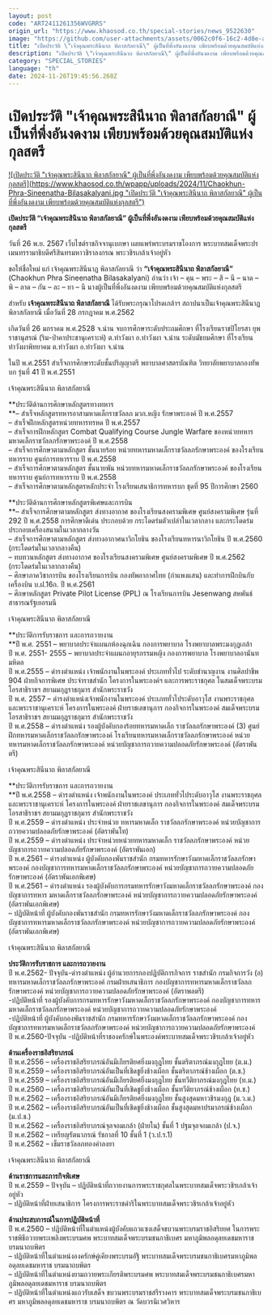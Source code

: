 ```yaml
---
layout: post
code: "ART2411261356WVGRRS"
origin_url: "https://www.khaosod.co.th/special-stories/news_9522630"
image: "https://github.com/user-attachments/assets/0062c0f6-16c2-4d8e-af6e-86d93437c5b9"
title: "เปิดประวัติ \"เจ้าคุณพระสินีนาถ พิลาสกัลยาณี\" ผู้เป็นที่พึ่งอันงดงาม เพียบพร้อมด้วยคุณสมบัติแห่งกุลสตรี"
description: "เปิดประวัติ \"เจ้าคุณพระสินีนาถ พิลาสกัลยาณี\" ผู้เป็นที่พึ่งอันงดงาม เพียบพร้อมด้วยคุณสมบัติแห่งกุลสตรี"
category: "SPECIAL_STORIES"
language: "th"
date: 2024-11-26T19:45:56.268Z
---
```


# เปิดประวัติ "เจ้าคุณพระสินีนาถ พิลาสกัลยาณี" ผู้เป็นที่พึ่งอันงดงาม เพียบพร้อมด้วยคุณสมบัติแห่งกุลสตรี

[![เปิดประวัติ "เจ้าคุณพระสินีนาถ พิลาสกัลยาณี" ผู้เป็นที่พึ่งอันงดงาม เพียบพร้อมด้วยคุณสมบัติแห่งกุลสตรี](https://www.khaosod.co.th/wpapp/uploads/2024/11/Chaokhun-Phra-Sineenatha-Bilasakalyani.jpg "เปิดประวัติ "เจ้าคุณพระสินีนาถ พิลาสกัลยาณี" ผู้เป็นที่พึ่งอันงดงาม เพียบพร้อมด้วยคุณสมบัติแห่งกุลสตรี")](https://www.khaosod.co.th/wpapp/uploads/2024/11/Chaokhun-Phra-Sineenatha-Bilasakalyani.jpg)

**เปิดประวัติ “เจ้าคุณพระสินีนาถ พิลาสกัลยาณี” ผู้เป็นที่พึ่งอันงดงาม เพียบพร้อมด้วยคุณสมบัติแห่งกุลสตรี**

วันที่ 26 พ.ย. 2567 เว็บไซต์ราชกิจจานุเบกษา เผยแพร่พระบรมราชโองการ พระบาทสมเด็จพระปรเมนทรรามาธิบดีศรีสินทรมหาวชิราลงกรณ พระวชิรเกล้าเจ้าอยู่หัว

ขอให้ชื่อใหม่ แก่ เจ้าคุณพระสินีนาฏ พิลาสกัลยาณี ว่า **“เจ้าคุณพระสินีนาถ พิลาสกัลยาณี”** (Chaokhun Phra Sineenatha Bilasakalyani) อ่านว่า เจ้า – คุน – พระ – สิ – นี – นาด – พิ – ลาด – กัน – ละ – ยา – นี นางผู้เป็นที่พึ่งอันงดงาม เพียบพร้อมด้วยคุณสมบัติแห่งกุลสตรี

สำหรับ **เจ้าคุณพระสินีนาถ พิลาสกัลยาณี** ได้รับพระกรุณาโปรดเกล้าฯ สถาปนาเป็นเจ้าคุณพระสินีนาฏ พิลาสกัลยาณี เมื่อวันที่ 28 กรกฎาคม พ.ศ.2562

เกิดวันที่ 26 มกราคม พ.ศ.2528 จ.น่าน จบการศึกษาระดับประถมศึกษา ที่โรงเรียนราชปิโยรสา ยุพราชานุสรณ์ (ริม-ป่าคาประชานุเคราะห์) ต.ท่าวังผา อ.ท่าวังผา จ.น่าน ระดับมัธยมศึกษา ที่โรงเรียนท่าวังผาพิทยาคม ต.ท่าวังผา อ.ท่าวังผา จ.น่าน

ในปี พ.ศ.2551 สำเร็จการศึกษาระดับชั้นปริญญาตรี พยาบาลศาสตรบัณฑิต วิทยาลัยพยาบาลกองทัพบก รุ่นที่ 41 ปี พ.ศ.2551

เจ้าคุณพระสินีนาถ พิลาสกัลยาณี

**ประวัติด้านการศึกษาหลักสูตรทางทหาร  
**– สำเร็จหลักสูตรทหารอาสามหาดเล็กราชวัลลภ มวก.หญิง รักษาพระองค์ ปี พ.ศ.2557  
– สำเร็จฝึกหลักสูตรหน่วยทหารทรหด ปี พ.ศ.2557  
– สำเร็จการฝึกหลักสูตร Combat Qualifying Course Jungle Warfare ของหน่วยทหารมหาดเล็กราชวัลลภรักษาพระองค์ ปี พ.ศ.2558  
– สำเร็จการศึกษาตามหลักสูตร ชั้นนายร้อย หน่วยทหารมหาดเล็กราชวัลลภรักษาพระองค์ ของโรงเรียนทหารราบ ศูนย์การทหารราบ ปี พ.ศ.2558  
– สำเร็จการศึกษาตามหลักสูตร ชั้นนายพัน หน่วยทหารมหาดเล็กราชวัลลภรักษาพระองค์ ของโรงเรียนทหารราบ ศูนย์การทหารราบ ปี พ.ศ.2558  
– สำเร็จการศึกษาตามหลักสูตรหลักประจำ โรงเรียนเสนาธิการทหารบก ชุดที่ 95 ปีการศึกษา 2560

**ประวัติด้านการศึกษาหลักสูตรพิเศษและการบิน  
**– สำเร็จการศึกษาตามหลักสูตร ส่งทางอากาศ ของโรงเรียนสงครามพิเศษ ศูนย์สงครามพิเศษ รุ่นที่ 292 ปี พ.ศ.2558 การศึกษาดีเด่น ประกอบด้วย กระโดดร่มตัวเปล่าในเวลากลาง และกระโดดร่มประกอบเครื่องสนามในเวลากลางวัน  
– สำเร็จการศึกษาตามหลักสูตร ส่งทางอากาศนาวิกโยธิน ของโรงเรียนทหารนาวิกโยธิน ปี พ.ศ.2560 (กระโดดร่มในเวลากลางคืน)  
– ทบทวนหลักสูตร ส่งทางอากาศ ของโรงเรียนสงครามพิเศษ ศูนย์สงครามพิเศษ ปี พ.ศ.2562 (กระโดดร่มในเวลากลางคืน)  
– ศึกษาภาควิชาการบิน ของโรงเรียนการบิน กองทัพอากาศไทย (กำแพงแสน) และทำการฝึกบินกับเครื่องบิน บ.ฝ.16ก. ปี พ.ศ.2561  
– ศึกษาหลักสูตร Private Pilot License (PPL) ณ โรงเรียนการบิน Jesenwang สหพันธ์สาธารณรัฐเยอรมนี

เจ้าคุณพระสินีนาถ พิลาสกัลยาณี

**ประวัติการรับราชการ และการถวายงาน  
**ปี พ.ศ. 2551 – พยาบาลประจำแผนกห้องฉุกเฉิน กองการพยาบาล โรงพยาบาลพระมงกุฎเกล้า  
ปี พ.ศ. 2551- 2555 – พยาบาลประจำแผนกอายุรกรรมหญิง กองการพยาบาล โรงพยาบาลอานันทมหิดล  
ปี พ.ศ.2555 – ดำรงตำแหน่ง เจ้าพนักงานในพระองค์ ประเภททั่วไป ระดับชำนาญงาน งานศิลปาชีพ 904 ฝ่ายกิจการพิเศษ ประจำราชสำนัก โครงการในพระองค์ฯ และการพระราชกุศล ในสมเด็จพระบรมโอรสาธิราชฯ สยามมกุฎราชกุมาร สำนักพระราชวัง  
ปี พ.ศ. 2557 – ดำรงตำแหน่งเจ้าพนักงานในพระองค์ ประเภททั่วไประดับอาวุโส งานพระราชกุศล และพระราชานุเคราะห์ โครงการในพระองค์ ฝ่ายราชเลขานุการ กองกิจการในพระองค์ สมเด็จพระบรมโอรสาธิราชฯ สยามมกุฎราชกุมาร สำนักพระราชวัง  
ปี พ.ศ.2558 – ดำรงตำแหน่ง รองผู้บังคับกองร้อยทหารมหาดเล็ก ราชวัลลภรักษาพระองค์ (3) ศูนย์ฝึกทหารมหาดเล็กราชวัลลภรักษาพระองค์ โรงเรียนทหารมหาดเล็กราชวัลลภรักษาพระองค์ หน่วยทหารมหาดเล็กราชวัลลภรักษาพระองค์ หน่วยบัญชาการถวายความปลอดภัยรักษาพระองค์ (อัตราพันตรี)

เจ้าคุณพระสินีนาถ พิลาสกัลยาณี

**ประวัติการรับราชการ และการถวายงาน  
**ปี พ.ศ.2558 – ดำรงตำแหน่ง เจ้าพนักงานในพระองค์ ประเภททั่วไประดับอาวุโส งานพระราชกุศล และพระราชานุเคราะห์ โครงการในพระองค์ ฝ่ายราชเลขานุการ กองกิจการในพระองค์ สมเด็จพระบรมโอรสาธิราชฯ สยามมกุฎราชกุมาร สำนักพระราชวัง  
ปี พ.ศ.2559 – ดำรงตำแหน่ง ประจำหน่วย ทหารมหาดเล็ก ราชวัลลภรักษาพระองค์ หน่วยบัญชาการถวายความปลอดภัยรักษาพระองค์ (อัตราพันโท)  
ปี พ.ศ.2559 – ดำรงตำแหน่ง ประจำหน่วยหน่วยทหารมหาดเล็ก ราชวัลลภรักษาพระองค์ หน่วยบัญชาการถวายความปลอดภัยรักษาพระองค์ (อัตราพันเอก)  
ปี พ.ศ.2561 – ดำรงตำแหน่ง ผู้บังคับกองพันราชสำนัก กรมทหารรักษาวังมหาดเล็กราชวัลลภรักษาพระองค์ กองบัญชาการทหารมหาดเล็กราชวัลลภรักษาพระองค์ หน่วยบัญชาการถวายความปลอดภัยรักษาพระองค์ (อัตราพันเอกพิเศษ)  
ปี พ.ศ.2561 – ดำรงตำแหน่ง รองผู้บังคับการกรมทหารรักษาวังมหาดเล็กราชวัลลภรักษาพระองค์ กองบัญชาการทหาร มหาดเล็กราชวัลลภรักษาพระองค์ หน่วยบัญชาการถวายความปลอดภัยรักษาพระองค์ (อัตราพันเอกพิเศษ)  
– ปฏิบัติหน้าที่ ผู้บังคับกองพันราชสำนัก กรมทหารรักษาวังมหาดเล็กราชวัลลภรักษาพระองค์ กองบัญชาการทหารมหาดเล็กราชวัลลภรักษาพระองค์ หน่วยบัญชาการถวายความปลอดภัยรักษาพระองค์ (อัตราพันเอกพิเศษ)

เจ้าคุณพระสินีนาถ พิลาสกัลยาณี

**ประวัติการรับราชการ และการถวายงาน**  
ปี พ.ศ.2562- ปัจจุบัน-ดำรงตำแหน่ง ผู้อำนวยการกองปฏิบัติการกิจการ ราชสำนัก กรมกิจการวัง (อ) ทหารมหาดเล็กราชวัลลภรักษาพระองค์ กรมฝ่ายเสนาธิการ กองบัญชาการทหารมหาดเล็กราชวัลลภรักษาพระองค์ หน่วยบัญชาการถวายความปลอดภัยรักษาพระองค์ (อัตราพลตรี)  
\-ปฏิบัติหน้าที่ รองผู้บังคับการกรมทหารรักษาวังมหาดเล็กราชวัลลภรักษาพระองค์ กองบัญชาการทหารมหาดเล็กราชวัลลภรักษาพระองค์ หน่วยบัญชาการถวายความปลอดภัยรักษาพระองค์  
\-ปฏิบัติหน้าที่ ผู้บังคับกองพันราชสำนัก กรมทหารรักษาวังมหาดเล็กราชวัลลภรักษาพระองค์ กองบัญชาการทหารมหาดเล็กราชวัลลภรักษาพระองค์ หน่วยบัญชาการถวายความปลอดภัยรักษาพระองค์  
ปี พ.ศ.2560-ปัจจุบัน -ปฏิบัติหน้าที่ราชองครักษ์ในพระองค์พระบาทสมเด็จพระวชิรเกล้าเจ้าอยู่หัว

**ด้านเครื่องราชอิสริยาภรณ์**  
ปี พ.ศ.2556 – เครื่องราชอิสริยาภรณ์อันมีเกียรติยศยิ่งมงกุฎไทย ชั้นตริตาภรณ์มงกุฎไทย (ต.ม.)  
ปี พ.ศ.2559 – เครื่องราชอิสริยาภรณ์อันเป็นที่เชิดชูยิ่งช้างเผือก ชั้นตริตาภรณ์ช้างเผือก (ต.ช.)  
ปี พ.ศ.2559 – เครื่องราชอิสริยาภรณ์อันมีเกียรติยศยิ่งมงกุฎไทย ชั้นทวีติยาภรณ์มงกุฎไทย (ท.ม.)  
ปี พ.ศ.2560 – เครื่องราชอิสริยาภรณ์อันเป็นที่เชิดชูยิ่งช้างเผือก ชั้นทวีติยาภรณ์ช้างเผือก (ท.ช.)  
ปี พ.ศ.2562 – เครื่องราชอิสริยาภรณ์อันมีเกียรติยศยิ่งมงกุฎไทย ชั้นสูงสุดมหาวชิรมงกุฎ (ม.ว.ม.)  
ปี พ.ศ.2562 – เครื่องราชอิสริยาภรณ์อันเป็นที่เชิดชูยิ่งช้างเผือก ชั้นสูงสุดมหาปรมาภรณ์ช้างเผือก (ม.ป.ช.)  
ปี พ.ศ.2562 – เครื่องราชอิสริยาภรณ์จุลจอมเกล้า (ฝ่ายใน) ชั้นที่ 1 ปฐมจุลจอมเกล้า (ป.จ.)  
ปี พ.ศ.2562 – เหรียญรัตนาภรณ์ รัชกาลที่ 10 ชั้นที่ 1 (ว.ป.ร.1)  
ปี พ.ศ.2562 – เข็มราชวัลลภทองคำลงยา

เจ้าคุณพระสินีนาถ พิลาสกัลยาณี

**ด้านราชการและภารกิจพิเศษ**  
ปี พ.ศ.2559 – ปัจจุบัน – ปฏิบัติหน้าที่ถวายงานการพระราชกุศลในพระบาทสมเด็จพระวชิรเกล้าเจ้าอยู่หัว  
– ปฏิบัติหน้าที่ฝ่ายเสนาธิการ โครงการพระราชดำริในพระบาทสมเด็จพระวชิรเกล้าเจ้าอยู่หัว

**ด้านประสบการณ์ในการปฏิบัติหน้าที่**  
ปี พ.ศ.2560 – ปฏิบัติหน้าที่ในตำแหน่งผู้บังคับแถวแซงเสด็จขบวนพระบรมราชอิสริยยศ ในการพระราชพิธีถวายพระเพลิงพระบรมศพ พระบาทสมเด็จพระบรมชนกาธิเบศร มหาภูมิพลอดุลยเดชมหาราช บรมนาถบพิตร  
– ปฏิบัติหน้าที่ในตำแหน่งองครักษ์คู่เคียงพระบรมอัฐิ พระบาทสมเด็จพระบรมชนกาธิเบศรมหาภูมิพลอดุลยเดชมหาราช บรมนาถบพิตร  
– ปฏิบัติหน้าที่ในตำแหน่งยามถวายพระเกียรติพระบรมศพ พระบาทสมเด็จพระบรมชนกาธิเบศรมหาภูมิพลอดุลยเดชมหาราช บรมนาถบพิตร  
– ปฏิบัติหน้าที่ในตำแหน่งแถวรับเสด็จ ขบวนพระบรมราชสรีรางคาร พระบาทสมเด็จพระบรมชนกาธิเบศร มหาภูมิพลอดุลยเดชมหาราช บรมนาถบพิตร ณ วัดบวรนิเวศวิหาร